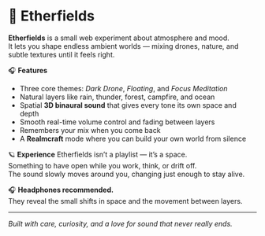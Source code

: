 # 🌌 Etherfields

**Etherfields** is a small web experiment about atmosphere and mood.  
It lets you shape endless ambient worlds — mixing drones, nature, and subtle textures until it feels right.

🎧 **Features**
- Three core themes: *Dark Drone*, *Floating*, and *Focus Meditation*  
- Natural layers like rain, thunder, forest, campfire, and ocean  
- Spatial **3D binaural sound** that gives every tone its own space and depth  
- Smooth real-time volume control and fading between layers  
- Remembers your mix when you come back  
- A **Realmcraft** mode where you can build your own world from silence  

🪐 **Experience**
Etherfields isn’t a playlist — it’s a space.  
Something to have open while you work, think, or drift off.  
The sound slowly moves around you, changing just enough to stay alive.

🎧 **Headphones recommended.**  
They reveal the small shifts in space and the movement between layers.

---

*Built with care, curiosity, and a love for sound that never really ends.*